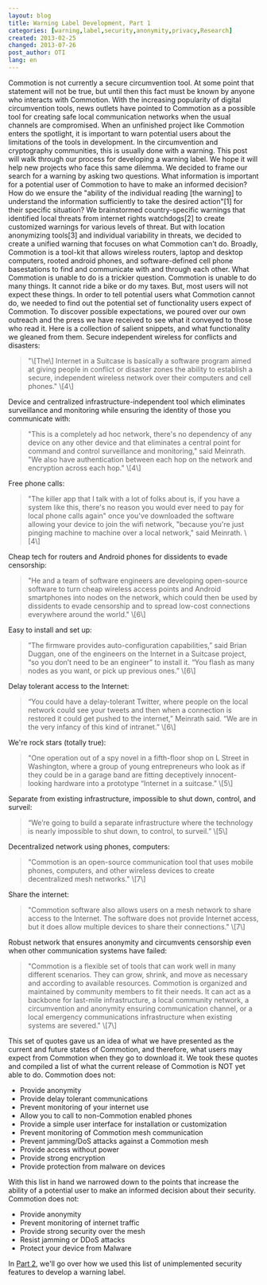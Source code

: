 ```yaml
---
layout: blog
title: Warning Label Development, Part 1
categories: [warning,label,security,anonymity,privacy,Research]
created: 2013-02-25
changed: 2013-07-26
post_author: OTI
lang: en
---
```

  Commotion is not currently a secure circumvention tool. At some point that statement will not be true, but until then this fact must be known by anyone who interacts with Commotion. With the increasing popularity of digital circumvention tools, news outlets have pointed to Commotion as a possible tool for creating safe local communication networks when the usual channels are compromised. When an unfinished project like Commotion enters the spotlight, it is important to warn potential users about the limitations of the tools in development. In the circumvention and cryptography communities, this is usually done with a warning. This post will walk through our process for developing a warning label. We hope it will help new projects who face this same dilemma.
We decided to frame our search for a warning by asking two questions. What information is important for a potential user of Commotion to have to make an informed decision? How do we ensure the &quot;ability of the individual reading \[the warning\] to understand the information sufficiently to take the desired action&quot;\[1\] for their specific situation?
We brainstormed country-specific warnings that identified local threats from internet rights watchdogs\[2\] to create customized warnings for various levels of threat. But with location anonymizing tools\[3\] and individual variability in threats, we decided to create a unified warning that focuses on what Commotion can&#39;t do. Broadly, Commotion is a tool-kit that allows wireless routers, laptop and desktop computers, rooted android phones, and software-defined cell phone basestations to find and communicate with and through each other. What Commotion is unable to do is a trickier question.
Commotion is unable to do many things. It cannot ride a bike or do my taxes. But, most users will not expect these things. In order to tell potential users what Commotion cannot do, we needed to find out the potential set of functionality users expect of Commotion. To discover possible expectations, we poured over our own outreach and the press we have received to see what it conveyed to those who read it. Here is a collection of salient snippets, and what functionality we gleaned from them.
Secure independent wireless for conflicts and disasters:
<blockquote>&quot;\[The\] Internet in a Suitcase is basically a software program aimed at giving people in conflict or disaster zones the ability to establish a secure, independent wireless network over their computers and cell phones.&quot; \[4\]</blockquote> 
Device and centralized infrastructure-independent tool which eliminates surveillance and monitoring while ensuring the identity of those you communicate with:
<blockquote>&quot;This is a completely ad hoc network, there&#39;s no dependency of any device on any other device and that eliminates a central point for command and control surveillance and monitoring,&quot; said Meinrath. &quot;We also have authentication between each hop on the network and encryption across each hop.&quot; \[4\]</blockquote> 
Free phone calls:
<blockquote>&quot;The killer app that I talk with a lot of folks about is, if you have a system like this, there&#39;s no reason you would ever need to pay for local phone calls again&quot; once you&#39;ve downloaded the software allowing your device to join the wifi network, &quot;because you&#39;re just pinging machine to machine over a local network,&quot; said Meinrath. \[4\]</blockquote> 
Cheap tech for routers and Android phones for dissidents to evade censorship:
<blockquote>&quot;He and a team of software engineers are developing open-source software to turn cheap wireless access points and Android smartphones into nodes on the network, which could then be used by dissidents to evade censorship and to spread low-cost connections everywhere around the world.&quot; \[6\]</blockquote> 
Easy to install and set up:
<blockquote>&rdquo;The firmware provides auto-configuration capabilities,&rdquo; said Brian Duggan, one of the engineers on the Internet in a Suitcase project, &ldquo;so you don&rsquo;t need to be an engineer&rdquo; to install it. &ldquo;You flash as many nodes as you want, or pick up previous ones.&rdquo; \[6\]</blockquote> 
Delay tolerant access to the Internet:
<blockquote>&ldquo;You could have a delay-tolerant Twitter, where people on the local network could see your tweets and then when a connection is restored it could get pushed to the internet,&rdquo; Meinrath said. &ldquo;We are in the very infancy of this kind of intranet.&rdquo; \[6\]</blockquote> 
We&#39;re rock stars (totally true):
<blockquote>&quot;One operation out of a spy novel in a fifth-floor shop on L Street in Washington, where a group of young entrepreneurs who look as if they could be in a garage band are fitting deceptively innocent-looking hardware into a prototype &ldquo;Internet in a suitcase.&rdquo; \[5\]</blockquote> 
Separate from existing infrastructure, impossible to shut down, control, and surveil:
<blockquote>&ldquo;We&rsquo;re going to build a separate infrastructure where the technology is nearly impossible to shut down, to control, to surveil.&rdquo; \[5\]</blockquote> 
Decentralized network using phones, computers:
<blockquote>&quot;Commotion is an open-source communication tool that uses mobile phones, computers, and other wireless devices to create decentralized mesh networks.&quot; \[7\]</blockquote> 
Share the internet:
<blockquote>&quot;Commotion software also allows users on a mesh network to share access to the Internet. The software does not provide Internet access, but it does allow multiple devices to share their connections.&quot; \[7\]</blockquote> 
Robust network that ensures anonymity and circumvents censorship even when other communication systems have failed:
<blockquote>&quot;Commotion is a flexible set of tools that can work well in many different scenarios. They can grow, shrink, and move as necessary and according to available resources. Commotion is organized and maintained by community members to fit their needs. It can act as a backbone for last-mile infrastructure, a local community network, a circumvention and anonymity ensuring communication channel, or a local emergency communications infrastructure when existing systems are severed.&quot; \[7\]</blockquote> 
This set of quotes gave us an idea of what we have presented as the current and future states of Commotion, and therefore, what users may expect from Commotion when they go to download it. We took these quotes and compiled a list of what the current release of Commotion is NOT yet able to do.
Commotion does not:
<ul><li>Provide anonymity</li><li>Provide delay tolerant communications</li><li>Prevent monitoring of your internet use</li><li>Allow you to call to non-Commotion enabled phones</li><li>Provide a simple user interface for installation or customization</li><li>Prevent monitoring of Commotion mesh communication</li><li>Prevent jamming/DoS attacks against a Commotion mesh</li><li>Provide access without power</li><li>Provide strong encryption</li><li>Provide protection from malware on devices</li></ul>With this list in hand we narrowed down to the points that increase the ability of a potential user to make an informed decision about their security.
Commotion does not:
<ul><li>Provide anonymity</li><li>Prevent monitoring of internet traffic</li><li>Provide strong security over the mesh</li><li>Resist jamming or DDoS attacks</li><li>Protect your device from Malware</li></ul>In <a href="https://commotionwireless.net/blog/warning-label-development-part-2">Part 2</a>, we&#39;ll go over how we used this list of unimplemented security features to develop a warning label.
 
